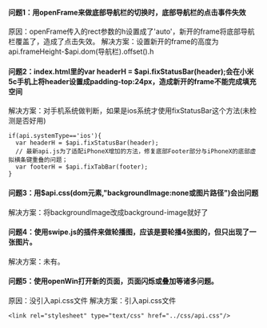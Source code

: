 #### 问题1：用openFrame来做底部导航栏的切换时，底部导航栏的点击事件失效
原因：openFrame传入的rect参数的h设置成了'auto'，新开的frame将底部导航栏覆盖了，造成了点击失效。
解决方案：设置新开的frame的高度为api.frameHeight-$api.dom(导航栏).offset().h

#### 问题2：index.html里的var headerH = $api.fixStatusBar(header);会在小米5c手机上将header设置成padding-top:24px，造成新开的frame不能完成填充空间
解决方案：对手机系统做判断，如果是ios系统才使用fixStatusBar这个方法(未检测是否好用)
```
if(api.systemType=='ios'){
  var headerH = $api.fixStatusBar(header);
  // 最新api.js为了适配iPhoneX增加的方法，修复底部Footer部分与iPhoneX的底部虚拟横条键重叠的问题；
  var footerH = $api.fixTabBar(footer);
}
```

#### 问题3：用$api.css(dom元素,"backgroundImage:none或图片路径")会出问题
解决方案：将backgroundImage改成background-image就好了


#### 问题4：使用swipe.js的插件来做轮播图，应该是要轮播4张图的，但只出现了一张图片。
解决方案：未有。

#### 问题5：使用openWin打开新的页面，页面闪烁或叠加等诸多问题。
原因：没引入api.css文件
解决方案：引入api.css文件
```
<link rel="stylesheet" type="text/css" href="../css/api.css"/>
```
